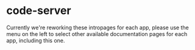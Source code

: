 # code-server

Currently we're reworking these intropages for each app, please use the menu on the left to select other available documentation pages for each app, including this one.
